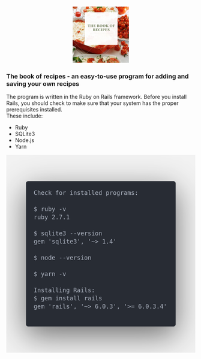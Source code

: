 
<p align="center">
  <img src="https://github.com/GlotNataliya/book_recipes/blob/main/app/assets/images/book_of_recipes.png?raw=true" />
</p> 

### The book of recipes -  an easy-to-use program for adding and saving your own recipes


The program is written in the Ruby on Rails framework.
Before you install Rails, you should check to make sure that your system has the proper prerequisites installed. </br> These include:

* Ruby
* SQLite3
* Node.js
* Yarn

![Body](https://github.com/GlotNataliya/book_recipes/blob/main/app/assets/images/code.png?raw=true)


